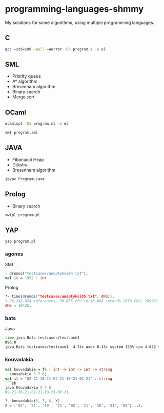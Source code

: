 # programming-languages-shmmy
My solutions for some algorithms, using multiple programming languages.

## C
```sh
gcc –std=c99 -Wall –Werror -O3 program.c -o el
```
## SML
- Priority queue
- A* algorithm
- Bresenham algorithm
- Binary search
- Merge sort
## OCaml
```sh
ocamlopt -O3 program.ml -o el
```
```sh
sml program.sml
```
## JAVA
- Fibonacci Heap
- Dijkstra
- Bresenham algorithm
```sh
javac Program.java
```
## Prolog
- Binary search
```sh
swipl program.pl
```
## YAP
```sh
yap program.pl
```
### agones
SML
```sml
- dromoi("testcases/anaptyksi04.txt");
val it = 1952 : int
```
Prolog
```prolog
?- time(dromoi("testcases/anaptyksi05.txt", ANS)).
% 26,143,024 inferences, 36.835 CPU in 38.045 seconds (97% CPU, 709741 Lips)
ANS = 10435.
```
### bats
Java
```sh
time java Bats testcases/testcase1
896.8
java Bats testcases/testcase1  4.74s user 0.13s system 120% cpu 4.052 total
```
### kouvadakia
```sml
val kouvadakia = fn : int -> int -> int -> string
- kouvadakia 5 7 6;
val it = "02-21-10-21-02-21-10-21-02-21" : string
```sh
java Kouvadakia 5 7 6
02-21-10-21-02-21-10-21-02-21
```
```prolog
?- kouvadakia(5, 7, 6, X).
X = ['02', '21', '10', '21', '02', '21', '10', '21', '02'|...].
```



